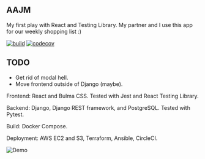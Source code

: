 ## AAJM

My first play with React and Testing Library. My partner and I use this app for our weekly shopping list :)

[![build](https://circleci.com/gh/ahmed1293/aajm_list.svg?style=shield)](https://circleci.com/gh/ahmed1293/aajm_list) 
[![codecov](https://codecov.io/gh/ahmed1293/aajm_list/branch/master/graph/badge.svg)](https://codecov.io/gh/ahmed1293/aajm_list)

## TODO

- Get rid of modal hell.
- Move frontend outside of Django (maybe).

Frontend: React and Bulma CSS. Tested with Jest and React Testing Library.

Backend: Django, Django REST framework, and PostgreSQL. Tested with Pytest.

Build: Docker Compose.

Deployment: AWS EC2 and S3, Terraform, Ansible, CircleCI.

![Demo](/preview/demo.gif)
